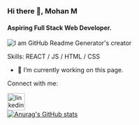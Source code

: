 
### Hi there 👋, Mohan M
#### Aspiring Full Stack Web Developer.

![I am GitHub Readme Generator's creator](https://avatars.githubusercontent.com/u/107466981?v=4)



Skills: REACT / JS / HTML / CSS

- 🔭 I’m currently working on this page. 

Connect with me:


[<img src='https://cdn.jsdelivr.net/npm/simple-icons@3.0.1/icons/linkedin.svg' alt='linkedin' height='40'>](https://www.linkedin.com/in/mohan-m-connect//)  
[![Anurag's GitHub stats](https://github-readme-stats.vercel.app/api?username=MohanM501)](https://github.com/MohanM501/github-readme-stats)



